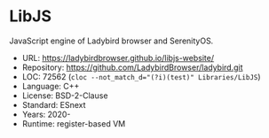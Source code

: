 # LibJS

JavaScript engine of Ladybird browser and SerenityOS.

* URL:        https://ladybirdbrowser.github.io/libjs-website/
* Repository: https://github.com/LadybirdBrowser/ladybird.git
* LOC:        72562 (`cloc --not_match_d="(?i)(test)" Libraries/LibJS`)
* Language:   C++
* License:    BSD-2-Clause
* Standard:   ESnext
* Years:      2020-
* Runtime:    register-based VM
